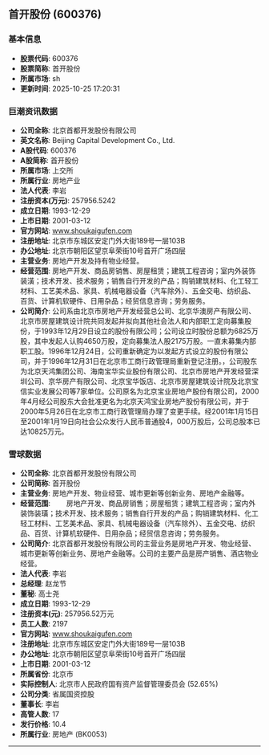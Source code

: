 ## 首开股份 (600376)

### 基本信息

- **股票代码**: 600376
- **股票简称**: 首开股份
- **所属市场**: sh
- **更新时间**: 2025-10-25 17:20:31

### 巨潮资讯数据

- **公司全称**: 北京首都开发股份有限公司
- **英文名称**: Beijing Capital Development Co., Ltd.
- **A股代码**: 600376
- **A股简称**: 首开股份
- **所属市场**: 上交所
- **所属行业**: 房地产业
- **法人代表**: 李岩
- **注册资本(万元)**: 257956.5242
- **成立日期**: 1993-12-29
- **上市日期**: 2001-03-12
- **官方网站**: www.shoukaigufen.com
- **注册地址**: 北京市东城区安定门外大街189号一层103B
- **办公地址**: 北京市朝阳区望京阜荣街10号首开广场四层
- **主营业务**: 房地产开发及持有物业经营。
- **经营范围**: 房地产开发、商品房销售、房屋租赁；建筑工程咨询；室内外装饰装潢；技术开发、技术服务；销售自行开发的产品；购销建筑材料、化工轻工材料、工艺美术品、家具、机械电器设备（汽车除外）、五金交电、纺织品、百货、计算机软硬件、日用杂品；经贸信息咨询；劳务服务。
- **公司简介**: 公司系由北京市房地产开发经营总公司、北京华澳房产有限公司、北京市房屋建筑设计院共同发起并拟向其他社会法人和内部职工定向募集股份，于1993年12月29日设立的股份有限公司；公司设立时股份总额为6825万股，其中发起人认购4650万股，定向募集法人股2175万股。一直未募集内部职工股。1996年12月24日，公司重新确定为以发起方式设立的股份有限公司，并于1996年12月31日在北京市工商行政管理局重新登记注册。，公司股东为北京天鸿集团公司、海南宝华实业股份有限公司、北京市房地产开发经营深圳公司、京华房产有限公司、北京宝华饭店、北京市房屋建筑设计院及北京宝信实业发展公司等7家单位。公司原名为北京宝业房地产股份有限公司，2000年4月经公司股东大会批准更名为北京天鸿宝业房地产股份有限公司，并于2000年5月26日在北京市工商行政管理局办理了变更手续。经2001年1月15日至2001年1月19日向社会公众发行人民币普通股4，000万股后，公司总股本已达10825万元。

### 雪球数据

- **公司全称**: 北京首都开发股份有限公司
- **公司简称**: 首开股份
- **主营业务**: 房地产开发、物业经营、城市更新等创新业务、房地产金融等。
- **经营范围**: 　　房地产开发、商品房销售；房屋租赁；建筑工程咨询；室内外装饰装璜；技术开发、技术服务；销售自行开发的产品；购销建筑材料、化工轻工材料、工艺美术品、家具、机械电器设备（汽车除外）、五金交电、纺织品、百货、计算机软硬件、日用杂品；经贸信息咨询；劳务服务。
- **公司简介**: 北京首都开发股份有限公司的主营业务是房地产开发、物业经营、城市更新等创新业务、房地产金融等。公司的主要产品是房产销售、酒店物业经营。
- **法人代表**: 李岩
- **总经理**: 赵龙节
- **董秘**: 高士尧
- **成立日期**: 1993-12-29
- **注册资本(元)**: 257956.52万元
- **员工人数**: 2197
- **官方网站**: www.shoukaigufen.com
- **注册地址**: 北京市东城区安定门外大街189号一层103B
- **办公地址**: 北京市朝阳区望京阜荣街10号首开广场四层
- **上市日期**: 2001-03-12
- **所属省份**: 北京市
- **实际控制人**: 北京市人民政府国有资产监督管理委员会 (52.65%)
- **公司分类**: 省属国资控股
- **董事长**: 李岩
- **高管人数**: 17
- **发行价格**: 10.4
- **所属行业**: 房地产 (BK0053)

---